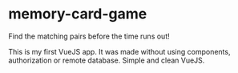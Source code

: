 # memory-card-game
Find the matching pairs before the time runs out!

This is my first VueJS app.
It was made without using components, authorization or remote database.
Simple and clean VueJS.
